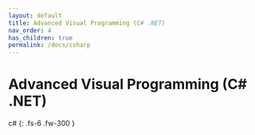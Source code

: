 ```yaml
---
layout: default
title: Advanced Visual Programming (C# .NET)
nav_order: 4
has_children: true
permalink: /docs/csharp
---
```


# Advanced Visual Programming (C# .NET)


c#
{: .fs-6 .fw-300 }
